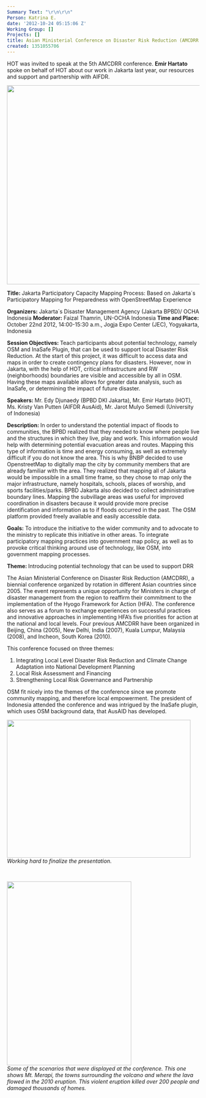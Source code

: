 ```yaml
---
Summary Text: "\r\n\r\n"
Person: Katrina E.
date: '2012-10-24 05:15:06 Z'
Working Group: []
Projects: []
title: Asian Ministerial Conference on Disaster Risk Reduction (AMCDRR 2012)
created: 1351055706
---
```

<p>HOT was invited to speak at the 5th AMCDRR conference. <strong> Emir Hartato </strong> spoke on behalf of HOT about our work in Jakarta last year, our resources and support and partnership with AIFDR. </p><p><img src="/sites/default/files/20121022_140526_0.jpg" alt="" width="553" height="520"></p><p><strong>Title: </strong> Jakarta Participatory Capacity Mapping Process: Based on Jakarta´s Participatory Mapping for Preparedness with OpenStreetMap Experience</p><p><strong>Organizers:</strong> Jakarta´s Disaster Management Agency (Jakarta BPBD)/ OCHA Indonesia <strong>Moderator:</strong> Faizal Thamrin, UN-OCHA Indonesia <strong>Time and Place:</strong> October 22nd 2012, 14:00-15:30 a.m., Jogja Expo Center (JEC), Yogyakarta, Indonesia<!--break--></p><p><strong>Session Objectives: </strong> Teach participants about potential technology, namely OSM and InaSafe Plugin, that can be used to support local Disaster Risk Reduction. At the start of this project, it was difficult to access data and maps in order to create contingency plans for disasters. However, now in Jakarta, with the help of HOT, critical infrastructure and RW (neighborhoods) boundaries are visible and accessible by all in OSM. Having these maps available allows for greater data analysis, such as InaSafe, or determining the impact of future disaster.</p><p><strong>Speakers: </strong> Mr. Edy Djunaedy (BPBD DKI Jakarta), Mr. Emir Hartato (HOT), Ms. Kristy Van Putten (AIFDR AusAid), Mr. Jarot Mulyo Semedi (University of Indonesia)</p><p><strong> Description: </strong>In order to understand the potential impact of floods to communities, the BPBD realized that they needed to know where people live and the structures in which they live, play and work. This information would help with determining potential evacuation areas and routes. Mapping this type of information is time and energy consuming, as well as extremely difficult if you do not know the area. This is why BNBP decided to use OpenstreetMap to digitally map the city by community members that are already familiar with the area. They realized that mapping all of Jakarta would be impossible in a small time frame, so they chose to map only the major infrastructure, namely hospitals, schools, places of worship, and sports facilities/parks. BPBD Jakarta also decided to collect administrative boundary lines. Mapping the subvillage areas was useful for improved coordination in disasters because it would provide more precise identification and information as to if floods occurred in the past. The OSM platform provided freely available and easily accessible data.</p><p><strong>Goals:</strong> To introduce the initiative to the wider community and to advocate to the ministry to replicate this initiative in other areas. To integrate participatory mapping practices into government map policy, as well as to provoke critical thinking around use of technology, like OSM, into government mapping processes.</p><p><strong>Theme: </strong> Introducing potential technology that can be used to support DRR</p><p>The Asian Ministerial Conference on Disaster Risk Reduction (AMCDRR), a biennial conference organized by rotation in different Asian countries since 2005. The event represents a unique opportunity for Ministers in charge of disaster management from the region to reaffirm their commitment to the implementation of the Hyogo Framework for Action (HFA). The conference also serves as a forum to exchange experiences on successful practices and innovative approaches in implementing HFA’s five priorities for action at the national and local levels. Four previous AMCDRR have been organized in Beijing, China (2005), New Delhi, India (2007), Kuala Lumpur, Malaysia (2008), and Incheon, South Korea (2010).</p><p>This conference focused on three themes:</p><ol><li>Integrating Local Level Disaster Risk Reduction and Climate Change Adaptation into National Development Planning</li><li>Local Risk Assessment and Financing</li><li>Strengthening Local Risk Governance and Partnership</li></ol><p>OSM fit nicely into the themes of the conference since we promote community mapping, and therefore local empowerment. The president of Indonesia attended the conference and was intrigued by the InaSafe plugin, which uses OSM background data, that AusAID has developed.&nbsp;</p><p><img class="image-large" src="/sites/default/files/styles/large/public/20121022_101027_0.jpg?itok=KuVqFfvN" alt="" width="480" height="360"><br><em>Working hard to finalize the presentation. </em></p><p>&nbsp;</p><p><em><img class="image-large" src="/sites/default/files/styles/large/public/image_0.png?itok=5aAtu5RY" alt="" width="325" height="480"><br>Some of the scenarios that were displayed at the conference. This one shows Mt. Merapi, the towns surrounding the volcano and where the lava flowed in the 2010 eruption. This violent eruption killed over 200 people and damaged thousands of homes. </em></p>
